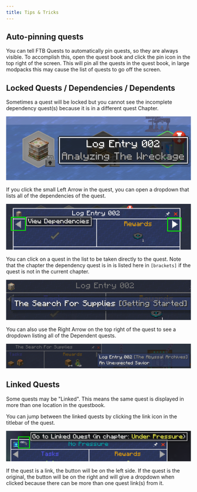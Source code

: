```yaml
---
title: Tips & Tricks
---
```


## Auto-pinning quests

You can tell FTB Quests to automatically pin quests, so they are always visible. To accomplish this, open the quest book and click the pin icon in the top right of the screen.
This will pin all the quests in the quest book, in large modpacks this may cause the list of quests to go off the screen.

## Locked Quests / Dependencies / Dependents

Sometimes a quest will be locked but you cannot see the incomplete dependency quest(s) because it is in a different quest Chapter.

![Locked quest without a visible dependency](../../../../_assets/images/quests/questbook-dependency-hidden.png)

If you click the small Left Arrow in the quest, you can open a dropdown that lists all of the dependencies of the quest.

![Picture of quest view with the left and right arrow highlighted with a box](../../../../_assets/images/quests/questbook-dependency-buttons.webp)

You can click on a quest in the list to be taken directly to the quest. Note that the chapter the dependency quest is in is listed here in `[brackets]` if the quest is not in the current chapter.

![Dependencies dropdown list for a quest](../../../../_assets/images/quests/questbook-dependency-dropdown.webp)

You can also use the Right Arrow on the top right of the quest to see a dropdown listing all of the Dependent quests.

![Dependents dropdown list for a quest](../../../../_assets/images/quests/questbook-dependency-upstream.webp)

## Linked Quests

Some quests may be "Linked". This means the same quest is displayed in more than one location in the questbook.

You can jump between the linked quests by clicking the link icon in the titlebar of the quest.

![Hovering over Linked quest button](../../../../_assets/images/quests/questbook-linked-quest.png)

If the quest is a link, the button will be on the left side. If the quest is the original, the button will be on the right and will give a dropdown when clicked because there can be more than one quest link(s) from it.
